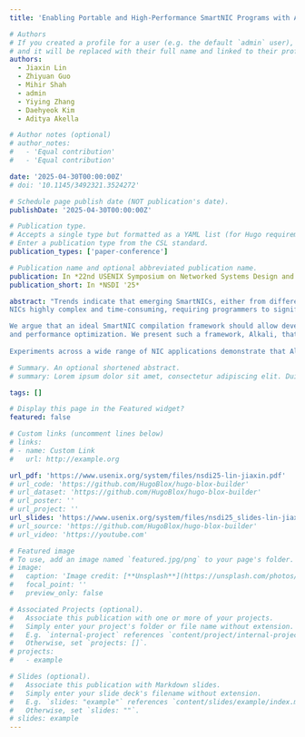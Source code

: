 ```yaml
---
title: 'Enabling Portable and High-Performance SmartNIC Programs with Alkali'

# Authors
# If you created a profile for a user (e.g. the default `admin` user), write the username (folder name) here
# and it will be replaced with their full name and linked to their profile.
authors:
  - Jiaxin Lin
  - Zhiyuan Guo
  - Mihir Shah
  - admin
  - Yiying Zhang
  - Daehyeok Kim
  - Aditya Akella

# Author notes (optional)
# author_notes:
#   - 'Equal contribution'
#   - 'Equal contribution'

date: '2025-04-30T00:00:00Z'
# doi: '10.1145/3492321.3524272'

# Schedule page publish date (NOT publication's date).
publishDate: '2025-04-30T00:00:00Z'

# Publication type.
# Accepts a single type but formatted as a YAML list (for Hugo requirements).
# Enter a publication type from the CSL standard.
publication_types: ['paper-conference']

# Publication name and optional abbreviated publication name.
publication: In *22nd USENIX Symposium on Networked Systems Design and Implementation*
publication_short: In *NSDI '25*

abstract: "Trends indicate that emerging SmartNICs, either from different vendors or generations from the same vendor, exhibit substantial differences in hardware parallelism and memory interconnects. These variations make porting programs across
NICs highly complex and time-consuming, requiring programmers to significantly refactor code for performance based on each target NIC’s hardware characteristics. \n

We argue that an ideal SmartNIC compilation framework should allow developers to write target-independent programs, with the compiler automatically managing cross-NIC porting
and performance optimization. We present such a framework, Alkali, that achieves this by (1) proposing a new intermediate representation for building flexible compiler infrastructure for multiple NIC targets and (2) developing a new iterative parallelism optimization algorithm that automatically ports and parallelizes the input programs based on the target NIC’s hardware characteristics. \n
  
Experiments across a wide range of NIC applications demonstrate that Alkali enables developers to easily write portable, high-performance NIC programs. Our compiler optimization passes can automatically port these programs and make them run efficiently across all targets, achieving performance within 9.8% of hand-tuned expert implementations."

# Summary. An optional shortened abstract.
# summary: Lorem ipsum dolor sit amet, consectetur adipiscing elit. Duis posuere tellus ac convallis placerat. Proin tincidunt magna sed ex sollicitudin condimentum.

tags: []

# Display this page in the Featured widget?
featured: false

# Custom links (uncomment lines below)
# links:
# - name: Custom Link
#   url: http://example.org

url_pdf: 'https://www.usenix.org/system/files/nsdi25-lin-jiaxin.pdf'
# url_code: 'https://github.com/HugoBlox/hugo-blox-builder'
# url_dataset: 'https://github.com/HugoBlox/hugo-blox-builder'
# url_poster: ''
# url_project: ''
url_slides: 'https://www.usenix.org/system/files/nsdi25_slides-lin-jiaxin.pdf'
# url_source: 'https://github.com/HugoBlox/hugo-blox-builder'
# url_video: 'https://youtube.com'

# Featured image
# To use, add an image named `featured.jpg/png` to your page's folder.
# image:
#   caption: 'Image credit: [**Unsplash**](https://unsplash.com/photos/pLCdAaMFLTE)'
#   focal_point: ''
#   preview_only: false

# Associated Projects (optional).
#   Associate this publication with one or more of your projects.
#   Simply enter your project's folder or file name without extension.
#   E.g. `internal-project` references `content/project/internal-project/index.md`.
#   Otherwise, set `projects: []`.
# projects:
#   - example

# Slides (optional).
#   Associate this publication with Markdown slides.
#   Simply enter your slide deck's filename without extension.
#   E.g. `slides: "example"` references `content/slides/example/index.md`.
#   Otherwise, set `slides: ""`.
# slides: example
---
```


<!-- {{% callout note %}}
Click the _Cite_ button above to demo the feature to enable visitors to import publication metadata into their reference management software.
{{% /callout %}}

{{% callout note %}}
Create your slides in Markdown - click the _Slides_ button to check out the example.
{{% /callout %}} -->
<!-- 
Add the publication's **full text** or **supplementary notes** here. You can use rich formatting such as including [code, math, and images](https://docs.hugoblox.com/content/writing-markdown-latex/). -->
